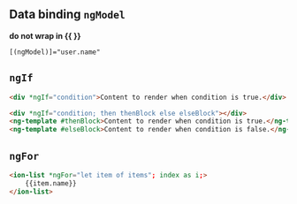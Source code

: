 
## Data binding `ngModel`

**do not wrap in {{  }}**

```
[(ngModel)]="user.name"
```

## `ngIf`

```html
<div *ngIf="condition">Content to render when condition is true.</div>
```

```html
<div *ngIf="condition; then thenBlock else elseBlock"></div>
<ng-template #thenBlock>Content to render when condition is true.</ng-template>
<ng-template #elseBlock>Content to render when condition is false.</ng-template>
```

## `ngFor`

```html
<ion-list *ngFor="let item of items"; index as i;>
    {{item.name}}
</ion-list>
```
